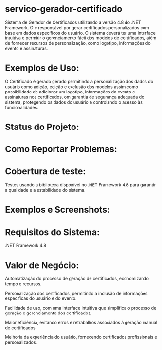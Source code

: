 # servico-gerador-certificado
Sistema de Gerador de Certificados utilizando a versão 4.8 do .NET Framework. O é responsável por gerar certificados personalizados com base em dados específicos do usuário. O sistema deverá ter uma interface intuitiva e permitir o gerenciamento fácil dos modelos de certificados, além de fornecer recursos de personalização, como logotipo, informações do evento e assinaturas.

# Exemplos de Uso:
O Certificado é gerado gerado permitindo a personalização dos dados do usuário como adição, edição e exclusão dos modelos assim como possibilidade de adicionar um logotipo, informações do evento e assinaturas nos certificados, om garantia de segurança adequada do sistema, protegendo os dados do usuário e controlando o acesso às funcionalidades.
# Status do Projeto:

# Como Reportar Problemas:

# Cobertura de teste:
Testes usando a biblioteca disponível no .NET Framework 4.8 para garantir a qualidade e a estabilidade do sistema.

# Exemplos e Screenshots:

# Requisitos do Sistema:
.NET Framework 4.8

# Valor de Negócio:
Automatização do processo de geração de certificados, economizando tempo e recursos.

Personalização dos certificados, permitindo a inclusão de informações específicas do usuário e do evento.

Facilidade de uso, com uma interface intuitiva que simplifica o processo de geração e gerenciamento dos certificados.

Maior eficiência, evitando erros e retrabalhos associados à geração manual de certificados.

Melhoria da experiência do usuário, fornecendo certificados profissionais e personalizados.
